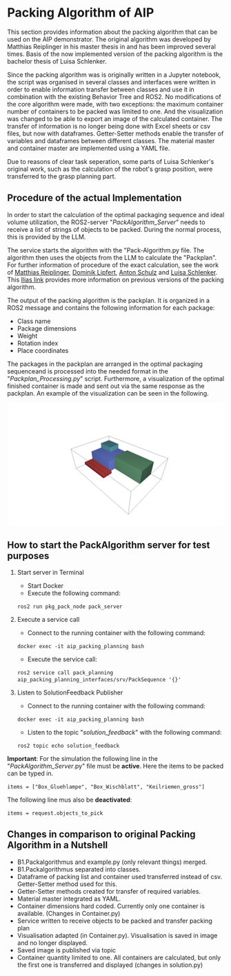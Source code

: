 # Packing Algorithm of AIP

This section provides information about the packing algorithm that can be used on the AIP demonstrator. The original algorithm was developed by Matthias Reiplinger in his master thesis in and has been improved several times. Basis of the now implemented version of the packing algorithm is the bachelor thesis of Luisa Schlenker.

Since the packing algorithm was is originally written in a Jupyter notebook, the script was organised in several classes and interfaces were written in order to enable information transfer between classes and use it in combination with the existing Behavior Tree and ROS2. No modifications of the core algorithm were made, with two exceptions: the maximum container number of containers to be packed was limited to one. And the visualization was changed to be able to export an image of the calculated container. The transfer of information is no longer being done with Excel sheets or csv files, but now with dataframes. Getter-Setter methods enable the transfer of variables and dataframes between different classes. The material master and container master are implemented using a YAML file.

Due to reasons of clear task seperation, some parts of Luisa Schlenker's original work, such as the calculation of the robot's grasp position, were transferred to the grasp planning part.

## Procedure of the actual Implementation

In order to start the calculation of the optimal packaging sequence and ideal volume utilization, the ROS2-server "*PackAlgorithm_Server*" needs to receive a list of strings of objects to be packed. During the normal process, this is provided by the LLM.

The service starts the algorithm with the "Pack-Algorithm.py file. The algorithm then uses the objects from the LLM to calculate the "Packplan". For further information of procedure of the exact calculation, see the work of [Matthias Reiplinger](https://hskarlsruhede.sharepoint.com/:b:/s/Robolab/EZF0UL3QLYBPpvjeM2Y3UkwB81SG-OiJ-25jvLSR6Ph6Bw?e=szWvIF), [Dominik Lipfert](https://hskarlsruhede.sharepoint.com/:b:/s/Robolab/EWJFCraKGNpHjp71pGM5PiwB4MVVkDBT9mjcQsUsD9rr4w?e=l5ZdA5), [Anton Schulz](https://hskarlsruhede.sharepoint.com/:b:/s/Robolab/EZNjMJRuXIdHtjaKTe_28R8BG21SULXIZlKrc7NizC40tw?e=69PM1x) and [Luisa Schlenker](https://hskarlsruhede.sharepoint.com/:b:/s/Robolab/Ec22It_Fk9hKm28NS1hbQX4BLJKMpIRFVnF3OMU-dXNE-Q?e=IMnUJT). This [Ilias link](https://ilias.h-ka.de/goto.php?target=wiki_342982_Pack-Algorithmen#il_mhead_t_focus) provides more information on previous versions of the packing algorithm.

The output of the packing algorithm is the packplan. It is organized in a ROS2 message and contains the following information for each package:

- Class name
- Package dimensions
- Weight
- Rotation index
- Place coordinates

The packages in the packplan are arranged in the optimal packaging sequenceand is processed into the needed format in the "*Packplan_Processing.py*" script. Furthermore, a visualization of the optimal finished container is made and sent out via the same response as the packplan. An example of the visualization can be seen in the following.

<img src="../images/20240729_solution_screenshot.png" width="900"/>

## How to start the PackAlgorithm server for test purposes

1. Start server in Terminal
    - Start Docker
    - Execute the following command:

    ```shell
    ros2 run pkg_pack_node pack_server
    ```

2. Execute a service call
    - Connect to the running container with the following command:

    ```shell
    docker exec -it aip_packing_planning bash
    ```

    - Execute the service call:

    ```shell
    ros2 service call pack_planning aip_packing_planning_interfaces/srv/PackSequence '{}'
    ```

3. Listen to SolutionFeedback Publisher
    - Connect to the running container with the following command:

    ```shell
    docker exec -it aip_packing_planning bash
    ```

    - Listen to the topic "*solution_feedback*" with the following command:

    ```shell
    ros2 topic echo solution_feedback
    ```

**Important**: For the simulation the following line in the "*PackAlgorithm_Server*.py" file must be **active**. Here the items to be packed can be typed in.

```shell
items = ["Box_Gluehlampe", "Box_Wischblatt", "Keilriemen_gross"]
```

The following line mus also be **deactivated**:

```shell
items = request.objects_to_pick
```

## Changes in comparison to original Packing Algorithm in a Nutshell

- B1.Packalgorithmus and example.py (only relevant things) merged.
- B1.Packalgorithmus separated into classes.
- Dataframe of packing list and container used transferred instead of csv. Getter-Setter method used for this.
- Getter-Setter methods created for transfer of required variables.
- Material master integrated as YAML.
- Container dimensions hard coded. Currently only one container is available. (Changes in Container.py)
- Service written to receive objects to be packed and transfer packing plan
- Visualisation adapted (in Container.py). Visualisation is saved in image and no longer displayed.
- Saved image is published via topic
- Container quantity limited to one. All containers are calculated, but only the first one is transferred and displayed (changes in solution.py)
